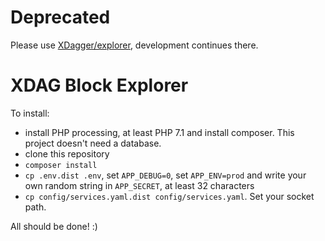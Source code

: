 # Deprecated
Please use [XDagger/explorer](https://github.com/XDagger/explorer), development continues there.

# XDAG Block Explorer

To install:
- install PHP processing, at least PHP 7.1 and install composer. This project doesn't need a database.
- clone this repository
- `composer install`
- `cp .env.dist .env`, set `APP_DEBUG=0`, set `APP_ENV=prod` and write your own random string in `APP_SECRET`, at least 32 characters
- `cp config/services.yaml.dist config/services.yaml`. Set your socket path. 

All should be done! :)
